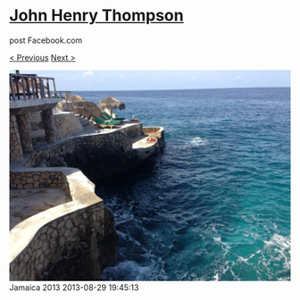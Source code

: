 # [John Henry Thompson](../README.md)
post Facebook.com

[< Previous](2013-08-29-40.md) [Next >](2013-08-29-42.md)

[![](../media/2013-08-29/Jamaica-2052.jpg)](../README.md)
Jamaica 2013
2013-08-29 19:45:13